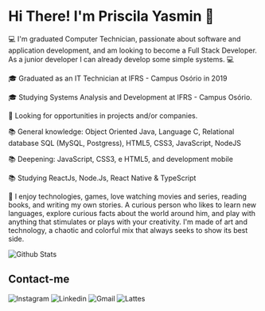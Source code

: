 # Hi There! I'm Priscila Yasmin 👋

:computer:  I'm graduated Computer Technician, passionate about software and application development, and am looking to become a Full Stack Developer. As a junior developer I can already develop some simple systems. :computer:

:mortar_board:  Graduated as an IT Technician at IFRS - Campus Osório in 2019

:mortar_board:  Studying Systems Analysis and Development at IFRS - Campus Osório.

:office:  Looking for opportunities in projects and/or companies.

:books:  General knowledge: Object Oriented Java, Language C, Relational database SQL (MySQL, Postgress), HTML5, CSS3, JavaScript, NodeJS

:books:  Deepening: JavaScript, CSS3, e HTML5, and development mobile

:books:  Studying ReactJs, Node.Js, React Native & TypeScript

💬   I enjoy technologies, games, love watching movies and series, reading books, and writing my own stories. A curious person who likes to learn new languages, explore curious facts about the world around him, and play with anything that stimulates or plays with your creativity. I'm made of art and technology, a chaotic and colorful mix that always seeks to show its best side.
 
![Github Stats](https://github-readme-stats.vercel.app/api?username=priscilazeferino&show_icons=true&theme=midnight-purple)
<!--[![Top Langs](https://github-readme-stats.vercel.app/api/top-langs/?username=PriscilaZeferino&layout=compact&theme=midnight-purple&width:494&heigth:99%)](https://github.com/priscilazeferino/github-readme-stats)-->

## Contact-me

![Instagram](https://img.shields.io/badge/-Instagram-6a0dad?style=for-the-badge&logo=Instagram&logoColor=d0b4dc&link=https://www.instagram.com/devgirl_pri)
![Linkedin](https://img.shields.io/badge/-Linkedin-6a0dad?style=for-the-badge&logo=Linkedin&logoColor=d0b4dc&link=https://www.linkedin.com/in/priscila-yasmin-da-rocha-zeferino-594b5b175/)
![Gmail](https://img.shields.io/badge/-Gmail-6a0dad?style=for-the-badge&logo=Gmail&logoColor=d0b4dc&link=mailto:priscila.zeferino23@gmail.com)
![Lattes](https://img.shields.io/badge/-Lattes-6a0dad?style=for-the-badge&logo=Lattes&logoColor=d0b4dc&link=http://lattes.cnpq.br/0649886104585536)
